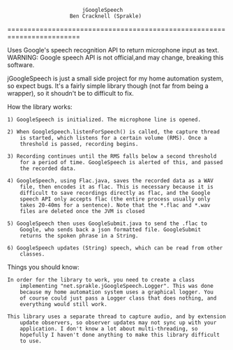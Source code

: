 						    jGoogleSpeech
					    Ben Cracknell (Sprakle)
========================================================================

Uses Google's speech recognition API to return microphone input as text.
WARNING: Google speech API is not official,and may change, breaking this
software.

jGoogleSpeech is just a small side project for my home automation system,
so expect bugs. It's a fairly simple library though (not far from being
a wrapper), so it shoudn't be to difficult to fix.

How the library works:

	1) GoogleSpeech is initialized. The microphone line is opened.
	
	2) When GoogleSpeech.listenForSpeech() is called, the capture thread
		is started, which listens for a certain volume (RMS). Once a
		threshold is passed, recording begins.
		
	3) Recording continues until the RMS falls below a second threshold
		for a period of time. GoogleSpeech is alerted of this, and passed
		the recorded data.
		
	4) GoogleSpeech, using Flac.java, saves the recorded data as a WAV
		file, then encodes it as flac. This is necessary because it is
		difficult to save recordings directly as flac, and the Google
		speech API only accepts flac (the entire process usually only
		takes 20-40ms for a sentence). Note that the *.flac and *.wav
		files are deleted once the JVM is closed
		
	5) GoogleSpeech then uses GoogleSubmit.java to send the .flac to
		Google, who sends back a json formatted file. GoogleSubmit
		returns the spoken phrase in a String. 
		
	6) GoogleSpeech updates (String) speech, which can be read from other
		classes.
	
Things you should know:

	In order for the library to work, you need to create a class
		implementing "net.sprakle.jGoogleSpeech.Logger". This was done
		because my home automation system uses a graphical logger. You
		of course could just pass a Logger class that does nothing, and
		everything would still work.

	This library uses a separate thread to capture audio, and by extension
		update observers, so observer updates may not sync up with your
		application. I don't know a lot about multi-threading, so
		hopefully I haven't done anything to make this library difficult
		to use.
